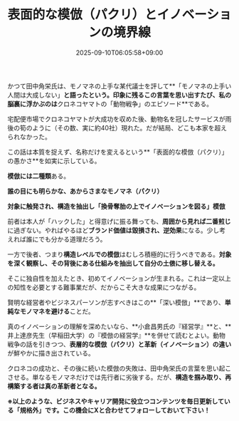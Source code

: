 ﻿---
title: "表面的な模倣（パクリ）とイノベーションの境界線"
date: 2025-09-10T06:05:58+09:00
draft: false
---

かつて田中角栄氏は、モノマネの上手な某代議士を評して**「モノマネの上手い人間は大成しない」**と語ったという。印象に残るこの言葉を思い出すたび、私の脳裏に浮かぶのは**クロネコヤマトの「動物戦争」のエピソード**である。

宅配便市場でクロネコヤマトが大成功を収めた後、動物名を冠したサービスが雨後の筍のように（その数、実に約40社）現れた。だが結局、どこも本家を超えられなかった。

この話は本質を捉えず、名称だけを変えるという**「表面的な模倣（パクリ）」の愚かさ**を如実に示している。

**模倣には二種類**ある。

**誰の目にも明らかな、あからさまなモノマネ（パクリ）**

**対象に触発され、構造を抽出し「換骨奪胎の上でイノベーションを図る」模倣**

前者は本人が「ハックした」と得意げに振る舞っても、**周囲から見れば二番煎じ**に過ぎない。やればやるほど**ブランド価値は毀損され、逆効果**になる。少し考えれば誰にでも分かる道理だろう。

一方で後者、つまり**構造レベルでの模倣**はむしろ積極的に行うべきである。**対象を深く観察し、その背後にある仕組みを抽出して自分の土俵に移し替える。**

そこに独自性を加えたとき、初めてイノベーションが生まれる。これは一定以上の知性を必要とする難事業だが、だからこそ大きな成果につながる。

賢明な経営者やビジネスパーソンが志すべきはこの**「深い模倣」**であり、**単純なモノマネを避ける**ことだ。

真のイノベーションの理解を深めたいなら、**小倉昌男氏の『経営学』**と、**井上達彦先生（早稲田大学）の『模倣の経営学』**を併せて読むとよい。動物戦争の話を引きつつ、**表層的な模倣（パクリ）と革新（イノベーション）の違い**が鮮やかに描き出されている。

クロネコの成功と、その後に続いた模倣の失敗は、田中角栄氏の言葉を思い起こさせる。単なるモノマネだけでは先行者に劣後する。だが、**構造を掴み取り、再構築する者は真の革新者となる。**



**※以上のような、ビジネスやキャリア開発に役立つコンテンツを毎日更新している「規格外」です。この機会にXと合わせてフォローしておいて下さい！**
